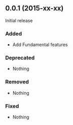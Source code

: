 ## 0.0.1 (2015-xx-xx)

Initial release

### Added

- Add Fundamental features

### Deprecated

- Nothing

### Removed

- Nothing

### Fixed

- Nothing
